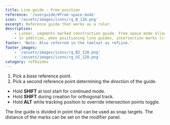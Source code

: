 ```yaml
---
title: Line guide - Free position
reference: '/userguide/#free-space-mode'
icon: '/assets/images/icons/rg_B_128.png'
excerpt: Reference guide that works as a ruler.
description:
    - Linear, segments marked construction guide. Free space mode allows to position the guide freely using two position points.
    - In addition, when positioning line guides, intersection marks (created as refPoints) can be created between the reference guides in the scene.
footer: 'Note: Also referred in the toolset as refLine.'
footer_images:
    - '/assets/images/icons/rg_B2_128.png'
    - '/assets/images/icons/rg_UI_128.png'
category: refGuides
---
```


1. Pick a *base* reference point.
2. Pick a second reference point determining the *direction* of the guide.

* Hold **SHIFT** at tool start for continued mode.
* Hold **SHIFT** during creation for orthogonal track.
* Hold **ALT** while tracking position to override intersection points toggle.

The line guide is divided in point that can be used as snap targets. The distance of the marks can be set on the modifier panel.
